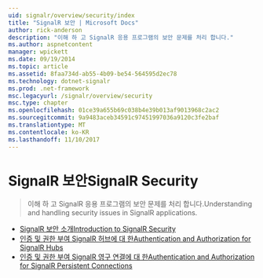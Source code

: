 ```yaml
---
uid: signalr/overview/security/index
title: "SignalR 보안 | Microsoft Docs"
author: rick-anderson
description: "이해 하 고 SignalR 응용 프로그램의 보안 문제를 처리 합니다."
ms.author: aspnetcontent
manager: wpickett
ms.date: 09/19/2014
ms.topic: article
ms.assetid: 8faa734d-ab55-4b09-be54-564595d2ec78
ms.technology: dotnet-signalr
ms.prod: .net-framework
msc.legacyurl: /signalr/overview/security
msc.type: chapter
ms.openlocfilehash: 01ce39a655b69c038b4e39b013af9013968c2ac2
ms.sourcegitcommit: 9a9483aceb34591c97451997036a9120c3fe2baf
ms.translationtype: MT
ms.contentlocale: ko-KR
ms.lasthandoff: 11/10/2017
---
```

<a name="signalr-security"></a><span data-ttu-id="e6008-103">SignalR 보안</span><span class="sxs-lookup"><span data-stu-id="e6008-103">SignalR Security</span></span>
====================
> <span data-ttu-id="e6008-104">이해 하 고 SignalR 응용 프로그램의 보안 문제를 처리 합니다.</span><span class="sxs-lookup"><span data-stu-id="e6008-104">Understanding and handling security issues in SignalR applications.</span></span>


- [<span data-ttu-id="e6008-105">SignalR 보안 소개</span><span class="sxs-lookup"><span data-stu-id="e6008-105">Introduction to SignalR Security</span></span>](introduction-to-security.md)
- [<span data-ttu-id="e6008-106">인증 및 권한 부여 SignalR 허브에 대 한</span><span class="sxs-lookup"><span data-stu-id="e6008-106">Authentication and Authorization for SignalR Hubs</span></span>](hub-authorization.md)
- [<span data-ttu-id="e6008-107">인증 및 권한 부여 SignalR 영구 연결에 대 한</span><span class="sxs-lookup"><span data-stu-id="e6008-107">Authentication and Authorization for SignalR Persistent Connections</span></span>](persistent-connection-authorization.md)

